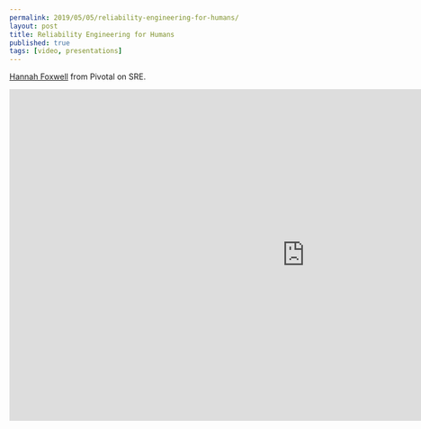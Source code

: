 ```yaml
---
permalink: 2019/05/05/reliability-engineering-for-humans/
layout: post
title: Reliability Engineering for Humans
published: true
tags: [video, presentations]
---
```


<a href="https://twitter.com/HannahFoxwell">Hannah Foxwell</a> from Pivotal on SRE.

<iframe width="1049" height="590" src="https://www.youtube.com/embed/ohRydVzYQw4" frameborder="0" allow="accelerometer; autoplay; encrypted-media; gyroscope; picture-in-picture" allowfullscreen></iframe>
